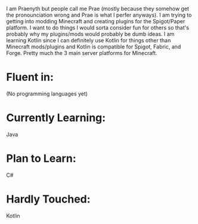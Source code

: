 I am Praenyth but people call me Prae (mostly because they somehow get the pronounciation wrong and Prae is what I perfer anyways). I am trying to getting into modding Minecraft and creating plugins for the Spigot/Paper platform. I want to do things I would sorta consider fun for others so that's probably why my plugins/mods would probably be dumb ideas. I am learning Kotlin since I can definitely use Kotlin for things other than Minecraft mods/plugins and Kotlin is compatible for Spigot, Fabric, and Forge. Pretty much the 3 main server platforms for Minecraft.

# Fluent in: #
(No programming languages yet)

# Currently Learning: #
Java

# Plan to Learn: #
C#

# Hardly Touched: #
Kotlin
